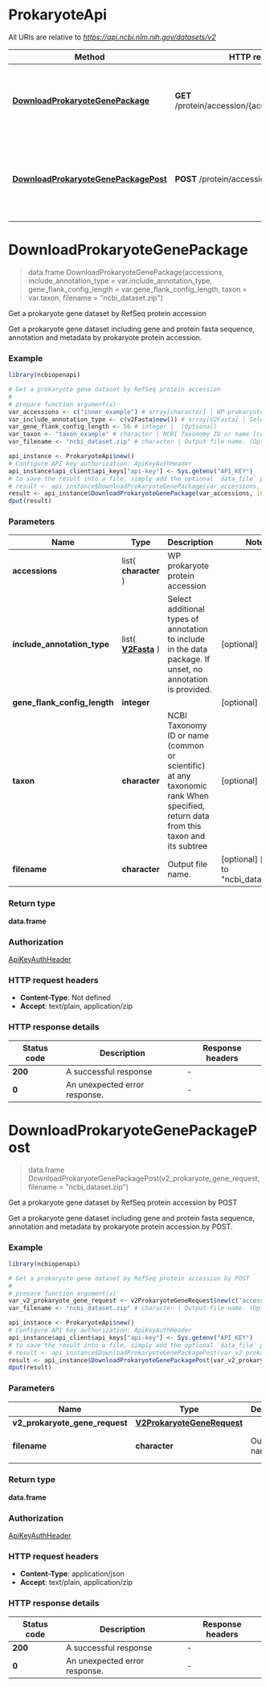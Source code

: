 # ProkaryoteApi

All URIs are relative to *https://api.ncbi.nlm.nih.gov/datasets/v2*

Method | HTTP request | Description
------------- | ------------- | -------------
[**DownloadProkaryoteGenePackage**](ProkaryoteApi.md#DownloadProkaryoteGenePackage) | **GET** /protein/accession/{accessions}/download | Get a prokaryote gene dataset by RefSeq protein accession
[**DownloadProkaryoteGenePackagePost**](ProkaryoteApi.md#DownloadProkaryoteGenePackagePost) | **POST** /protein/accession/download | Get a prokaryote gene dataset by RefSeq protein accession by POST


# **DownloadProkaryoteGenePackage**
> data.frame DownloadProkaryoteGenePackage(accessions, include_annotation_type = var.include_annotation_type, gene_flank_config_length = var.gene_flank_config_length, taxon = var.taxon, filename = "ncbi_dataset.zip")

Get a prokaryote gene dataset by RefSeq protein accession

Get a prokaryote gene dataset including gene and protein fasta sequence, annotation and metadata by prokaryote protein accession.

### Example
```R
library(ncbiopenapi)

# Get a prokaryote gene dataset by RefSeq protein accession
#
# prepare function argument(s)
var_accessions <- c("inner_example") # array[character] | WP prokaryote protein accession
var_include_annotation_type <- c(v2Fasta$new()) # array[V2Fasta] | Select additional types of annotation to include in the data package.  If unset, no annotation is provided. (Optional)
var_gene_flank_config_length <- 56 # integer |  (Optional)
var_taxon <- "taxon_example" # character | NCBI Taxonomy ID or name (common or scientific) at any taxonomic rank When specified, return data from this taxon and its subtree (Optional)
var_filename <- "ncbi_dataset.zip" # character | Output file name. (Optional)

api_instance <- ProkaryoteApi$new()
# Configure API key authorization: ApiKeyAuthHeader
api_instance$api_client$api_keys["api-key"] <- Sys.getenv("API_KEY")
# to save the result into a file, simply add the optional `data_file` parameter, e.g.
# result <- api_instance$DownloadProkaryoteGenePackage(var_accessions, include_annotation_type = var_include_annotation_type, gene_flank_config_length = var_gene_flank_config_length, taxon = var_taxon, filename = var_filenamedata_file = "result.txt")
result <- api_instance$DownloadProkaryoteGenePackage(var_accessions, include_annotation_type = var_include_annotation_type, gene_flank_config_length = var_gene_flank_config_length, taxon = var_taxon, filename = var_filename)
dput(result)
```

### Parameters

Name | Type | Description  | Notes
------------- | ------------- | ------------- | -------------
 **accessions** | list( **character** )| WP prokaryote protein accession | 
 **include_annotation_type** | list( [**V2Fasta**](v2Fasta.md) )| Select additional types of annotation to include in the data package.  If unset, no annotation is provided. | [optional] 
 **gene_flank_config_length** | **integer**|  | [optional] 
 **taxon** | **character**| NCBI Taxonomy ID or name (common or scientific) at any taxonomic rank When specified, return data from this taxon and its subtree | [optional] 
 **filename** | **character**| Output file name. | [optional] [default to &quot;ncbi_dataset.zip&quot;]

### Return type

**data.frame**

### Authorization

[ApiKeyAuthHeader](../README.md#ApiKeyAuthHeader)

### HTTP request headers

 - **Content-Type**: Not defined
 - **Accept**: text/plain, application/zip

### HTTP response details
| Status code | Description | Response headers |
|-------------|-------------|------------------|
| **200** | A successful response |  -  |
| **0** | An unexpected error response. |  -  |

# **DownloadProkaryoteGenePackagePost**
> data.frame DownloadProkaryoteGenePackagePost(v2_prokaryote_gene_request, filename = "ncbi_dataset.zip")

Get a prokaryote gene dataset by RefSeq protein accession by POST

Get a prokaryote gene dataset including gene and protein fasta sequence, annotation and metadata by prokaryote protein accession by POST.

### Example
```R
library(ncbiopenapi)

# Get a prokaryote gene dataset by RefSeq protein accession by POST
#
# prepare function argument(s)
var_v2_prokaryote_gene_request <- v2ProkaryoteGeneRequest$new(c("accessions_example"), c(v2Fasta$new()), v2ProkaryoteGeneRequestGeneFlankConfig$new(123), "taxon_example") # V2ProkaryoteGeneRequest | 
var_filename <- "ncbi_dataset.zip" # character | Output file name. (Optional)

api_instance <- ProkaryoteApi$new()
# Configure API key authorization: ApiKeyAuthHeader
api_instance$api_client$api_keys["api-key"] <- Sys.getenv("API_KEY")
# to save the result into a file, simply add the optional `data_file` parameter, e.g.
# result <- api_instance$DownloadProkaryoteGenePackagePost(var_v2_prokaryote_gene_request, filename = var_filenamedata_file = "result.txt")
result <- api_instance$DownloadProkaryoteGenePackagePost(var_v2_prokaryote_gene_request, filename = var_filename)
dput(result)
```

### Parameters

Name | Type | Description  | Notes
------------- | ------------- | ------------- | -------------
 **v2_prokaryote_gene_request** | [**V2ProkaryoteGeneRequest**](V2ProkaryoteGeneRequest.md)|  | 
 **filename** | **character**| Output file name. | [optional] [default to &quot;ncbi_dataset.zip&quot;]

### Return type

**data.frame**

### Authorization

[ApiKeyAuthHeader](../README.md#ApiKeyAuthHeader)

### HTTP request headers

 - **Content-Type**: application/json
 - **Accept**: text/plain, application/zip

### HTTP response details
| Status code | Description | Response headers |
|-------------|-------------|------------------|
| **200** | A successful response |  -  |
| **0** | An unexpected error response. |  -  |

